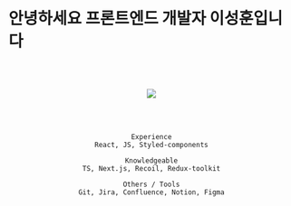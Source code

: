 # 안녕하세요 프론트엔드 개발자 이성훈입니다

<div align="center">
  <br />
  <br />

  <p herf="https://kusdsuna.tistory.com/">
    <img src="https://skillicons.dev/icons?i=js,ts,react,nextjs,redux,recoil,figma,git,aws,styledcomponents,vercel&perline=3"/>
  </p>
  <!-- jest,nodejs,flutter  -->

  <br />
  <br />

  <div>

    Experience
    React, JS, Styled-components

    Knowledgeable
    TS, Next.js, Recoil, Redux-toolkit

    Others / Tools
    Git, Jira, Confluence, Notion, Figma

  </div>

</div>
